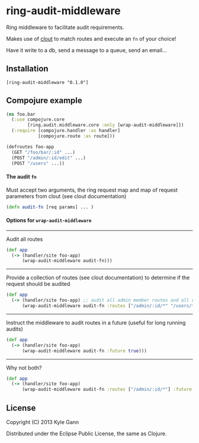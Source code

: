 # ring-audit-middleware

Ring middleware to facilitate audit requirements.

Makes use of [clout](https://github.com/weavejester/clout) to match routes and execute an ```fn``` of your choice!

Have it write to a db, send a message to a queue, send an email...

## Installation

    [ring-audit-middleware "0.1.0"]

## Compojure example

```clojure
(ns foo.bar
  (:use compojure.core
        [ring.audit.middleware.core :only [wrap-audit-middleware]])
  (:require [compojure.handler :as handler]
            [compojure.route :as route]))

(defroutes foo-app
  (GET "/foo/bar/:id" ...)
  (POST "/admin/:id/edit" ...)
  (POST "/users" ...))
```

#### The audit ```fn```

Must accept two arguments, the ring request map and map of request parameters from clout (see clout documentation)
```clojure
(defn audit-fn [req params] ... )
```

#### Options for ```wrap-audit-middleware```

- - -
Audit all routes

```clojure
(def app
  (-> (handler/site foo-app)
      (wrap-audit-middleware audit-fn)))
```

- - -
Provide a collection of routes (see clout documentation) to determine if the request should be audited

```clojure
(def app
  (-> (handler/site foo-app) ;; audit all admin member routes and all user routes
      (wrap-audit-middleware audit-fn :routes ["/admin/:id/*" "/users/*"])))
```

- - -
Instruct the middleware to audit routes in a future (useful for long running audits)

```clojure
(def app
  (-> (handler/site foo-app)
      (wrap-audit-middleware audit-fn :future true)))
```

- - -
Why not both?

```clojure
(def app
  (-> (handler/site foo-app)
      (wrap-audit-middleware audit-fn :routes ["/admin/:id/*"] :future true)))
```

## License

Copyright (C) 2013 Kyle Gann

Distributed under the Eclipse Public License, the same as Clojure.
